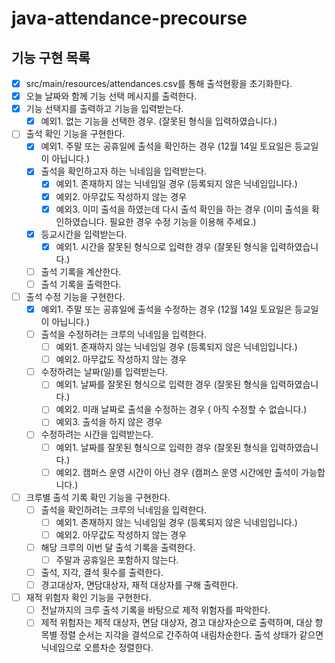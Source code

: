 # java-attendance-precourse

## 기능 구현 목록

- [x] src/main/resources/attendances.csv를 통해 출석현황을 초기화한다.
- [x] 오늘 날짜와 함께 기능 선택 메시지를 출력한다.
- [x] 기능 선택지를 출력하고 기능을 입력받는다.
    - [x] 예외1. 없는 기능을 선택한 경우. (잘못된 형식을 입력하였습니다.)
- [ ] 출석 확인 기능을 구현한다.
    - [x] 예외1. 주말 또는 공휴일에 출석을 확인하는 경우 (12월 14일 토요일은 등교일이 아닙니다.)
    - [x] 출석을 확인하고자 하는 닉네임을 입력받는다.
        - [x] 예외1. 존재하지 않는 닉네임일 경우 (등록되지 않은 닉네임입니다.)
        - [x] 예외2. 아무값도 작성하지 않는 경우
        - [x] 예외3. 이미 출석을 하였는데 다시 출석 확인을 하는 경우 (이미 출석을 확인하였습니다. 필요한 경우 수정 기능을 이용해 주세요.)
    - [x] 등교시간을 입력받는다.
        - [x] 예외1. 시간을 잘못된 형식으로 입력한 경우 (잘못된 형식을 입력하였습니다.)
    - [ ] 출석 기록을 계산한다.
    - [ ] 출석 기록을 출력한다.
- [ ] 출석 수정 기능을 구현한다.
    - [x] 예외1. 주말 또는 공휴일에 출석을 수정하는 경우 (12월 14일 토요일은 등교일이 아닙니다.)
    - [ ] 출석을 수정하려는 크루의 닉네임을 입력한다.
        - [ ] 예외1. 존재하지 않는 닉네임일 경우 (등록되지 않은 닉네임입니다.)
        - [ ] 예외2. 아무값도 작성하지 않는 경우
    - [ ] 수정하려는 날짜(일)를 입력받는다.
        - [ ] 예외1. 날짜를 잘못된 형식으로 입력한 경우 (잘못된 형식을 입력하였습니다.)
        - [ ] 예외2. 미래 날짜로 출석을 수정하는 경우 ( 아직 수정할 수 없습니다.)
        - [ ] 예외3. 출석을 하지 않은 경우
    - [ ] 수정하려는 시간을 입력받는다.
        - [ ] 예외1. 날짜를 잘못된 형식으로 입력한 경우 (잘못된 형식을 입력하였습니다.)
        - [ ] 예외2. 캠퍼스 운영 시간이 아닌 경우 (캠퍼스 운영 시간에만 출석이 가능합니다.)
- [ ] 크루별 출석 기록 확인 기능을 구현한다.
    - [ ] 출석을 확인하려는 크루의 닉네임을 입력한다.
        - [ ] 예외1. 존재하지 않는 닉네임일 경우 (등록되지 않은 닉네임입니다.)
        - [ ] 예외2. 아무값도 작성하지 않는 경우
    - [ ] 해당 크루의 이번 달 출석 기록을 출력한다.
        - [ ] 주말과 공휴일은 포함하지 않는다.
    - [ ] 출석, 지각, 결석 횟수를 출력한다.
    - [ ] 경고대상자, 면담대상자, 재적 대상자를 구해 출력한다.
- [ ] 재적 위험자 확인 기능을 구현한다.
    - [ ] 전날까지의 크루 출석 기록을 바탕으로 제적 위험자를 파악한다.
    - [ ] 제적 위험자는 제적 대상자, 면담 대상자, 경고 대상자순으로 출력하며, 대상 항목별 정렬 순서는 지각을 결석으로 간주하여 내림차순한다. 출석 상태가 같으면 닉네임으로 오름차순 정렬한다.